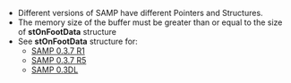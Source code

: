 * Different versions of SAMP have different Pointers and Structures.
* The memory size of the buffer must be greater than or equal to the size of **stOnFootData** structure
* See **stOnFootData** structure for:
    * [SAMP 0.3.7 R1](https://github.com/BlastHackNet/mod_sa/blob/master/src/samp.h#L392)
    * [SAMP 0.3.7 R5](https://github.com/BlastHackNet/mod_sa/blob/samp-037r5/src/samp.h#L400)
    * [SAMP 0.3DL](https://github.com/BlastHackNet/mod_sa/blob/samp-03dl/src/samp.h#L399)
